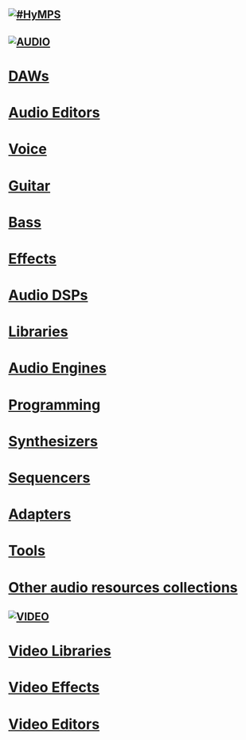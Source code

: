 ## [![#HyMPS](http://www.forart.it/progetti/HyMPS/logo.png)](http://www.forart.it/progetti/HyMPS/ "HYbrid Multimedia Production Suite") ##

## [![AUDIO](https://flat.badgen.net/badge/HyMPS/AUDIO?scale=3?color=green)](http://www.forart.it/progetti/HyMPS/ "AUDIO resources") ##

# [DAWs](https://github.com/forart/HyMPS/blob/main/DAWs.md#subsections)
# [Audio Editors](https://github.com/forart/HyMPS/blob/main/Aeditors.md#subsections)
# [Voice](https://github.com/forart/HyMPS/blob/main/Voice.md#subsections)
# [Guitar](https://github.com/forart/HyMPS/blob/main/Guitar.md#subsections)
# [Bass](https://github.com/forart/HyMPS/blob/main/BassDSPs.md#subsections)
# [Effects](https://github.com/forart/HyMPS/blob/main/AudioFXs.md#subsections)
# [Audio DSPs](https://github.com/forart/HyMPS/blob/main/AudioDSPs.md#subsections)
# [Libraries](https://github.com/forart/HyMPS/blob/main/AudioLIBs.md#subsections)
# [Audio Engines](https://github.com/forart/HyMPS/blob/main/Aengines.md#subsections)
# [Programming](https://github.com/forart/HyMPS/blob/main/Programming.md#subsections)
# [Synthesizers](https://github.com/forart/HyMPS/blob/main/Synths.md#subsections)
# [Sequencers](https://github.com/forart/HyMPS/blob/main/Seqcrs.md#subsections)
# [Adapters](https://github.com/forart/HyMPS/blob/main/Adapters.md#subsections)
# [Tools](https://github.com/forart/HyMPS/blob/main/A_Tools.md#subsections)

# [Other audio resources collections](https://github.com/forart/HyMPS/blob/main/A_Collections.md)

## [![VIDEO](https://flat.badgen.net/badge/HyMPS/VIDEO?scale=3?color=green)](http://www.forart.it/progetti/HyMPS/ "VIDEO resources") ##
# [Video Libraries](https://github.com/forart/HyMPS/blob/main/VideoLIBs.md#subsections)
# [Video Effects](https://github.com/forart/HyMPS/blob/main/VideoFXs.md#subsections)
# [Video Editors](https://github.com/forart/HyMPS/blob/main/VideoNLEs.md#subsections)

    
